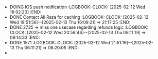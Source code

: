- DOING IOS push notification
  :LOGBOOK:
  CLOCK: [2025-02-12 Wed 18:02:23]
  :END:
- DONE Contact Ali Raza for caching
  :LOGBOOK:
  CLOCK: [2025-02-12 Wed 18:51:56]--[2025-02-13 Thu 16:09:21] =>  21:17:25
  :END:
- DONE 2725 -> miss one usecase regarding refunds logic
  :LOGBOOK:
  CLOCK: [2025-02-12 Wed 20:56:46]--[2025-02-13 Thu 06:11:19] =>  09:14:33
  :END:
- DONE 1571
  :LOGBOOK:
  CLOCK: [2025-02-12 Wed 21:51:16]--[2025-02-13 Thu 06:11:21] =>  08:20:05
  :END:
-